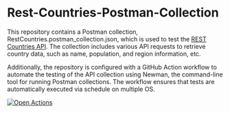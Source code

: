# Rest-Countries-Postman-Collection
This repository contains a Postman collection, RestCountries.postman_collection.json, which is used to test the [REST Countries API](https://restcountries.com/). The collection includes various API requests to retrieve country data, such as name, population, and region information, etc.

Additionally, the repository is configured with a GitHub Action workflow to automate the testing of the API collection using Newman, the command-line tool for running Postman collections. The workflow ensures that tests are automatically executed via schedule on multiple OS.

 [![Open Actions](https://img.shields.io/badge/Open-Actions-brightgreen?style=for-the-badge)](https://github.com/nKashev/Rest-Countries-Postman-Collection/actions)
 
